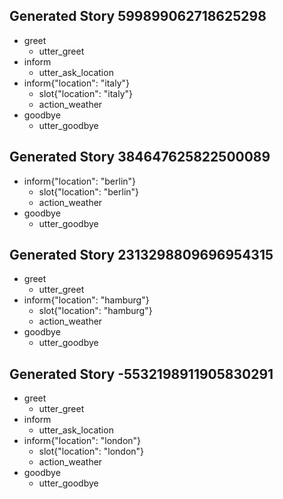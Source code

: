 ## Generated Story 599899062718625298
* greet
    - utter_greet
* inform
    - utter_ask_location
* inform{"location": "italy"}
    - slot{"location": "italy"}
    - action_weather
* goodbye
    - utter_goodbye

## Generated Story 384647625822500089
* inform{"location": "berlin"}
    - slot{"location": "berlin"}
    - action_weather
* goodbye
    - utter_goodbye

## Generated Story 2313298809696954315
* greet
    - utter_greet
* inform{"location": "hamburg"}
    - slot{"location": "hamburg"}
    - action_weather
* goodbye
    - utter_goodbye

## Generated Story -5532198911905830291
* greet
    - utter_greet
* inform
    - utter_ask_location
* inform{"location": "london"}
    - slot{"location": "london"}
    - action_weather
* goodbye
    - utter_goodbye